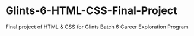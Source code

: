 # Glints-6-HTML-CSS-Final-Project
Final project of HTML &amp; CSS for Glints Batch 6 Career Exploration Program
